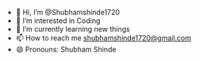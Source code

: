 - 👋 Hi, I’m @Shubhamshinde1720
- 👀 I’m interested in Coding
- 🌱 I’m currently learning new things
- 📫 How to reach me shubhamshinde1720@gmail.com
- 😄 Pronouns: Shubham Shinde

<!---
Shubhamshinde1720/Shubhamshinde1720 is a ✨ special ✨ repository because its `README.md` (this file) appears on your GitHub profile.
You can click the Preview link to take a look at your changes.
--->
